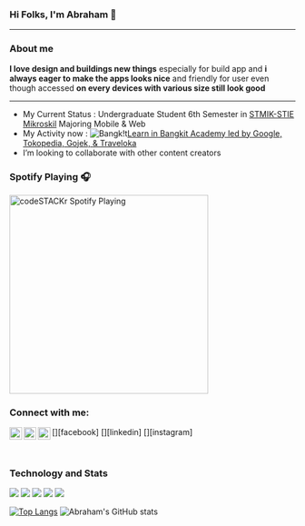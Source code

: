 ### Hi Folks, I'm Abraham 👋
---
### About me 

**I love design and buildings new things** especially for build app and **i always eager to make the apps looks nice** and friendly for user even though accessed **on every devices with various size still look good**

---
-  My Current Status : Undergraduate Student 6th Semester in [STMIK-STIE Mikroskil](https://www.mikroskil.ac.id/) Majoring Mobile & Web
- My Activity now : ![Bangk!t](https://www.google.co.id/url?sa=i&url=https%3A%2F%2Fwww.dicoding.com%2Fblog%2Fdaftar-bangkit-2021%2F&psig=AOvVaw3YgfL2Kg0ZgiCUJnP09oXj&ust=1614499216031000&source=images&cd=vfe&ved=0CAIQjRxqFwoTCLj787TMie8CFQAAAAAdAAAAABAD)[Learn in Bangkit Academy led by Google, Tokopedia, Gojek, & Traveloka](https://www.linkedin.com/company/bangkit-academy-led-by-google-tokopedia-gojek-traveloka/mycompany/)
- I’m looking to collaborate with other content creators

### Spotify Playing 🎧

[<img src="https://now-playing-codestackr.vercel.app/api/spotify-playing" alt="codeSTACKr Spotify Playing" width="350" />](https://open.spotify.com/user/21cx7rbxla2qhszvd4e3ylely)


### Connect with me:

[<img align="left" alt="abraham | Facebook" width="22px" src="https://cdn.jsdelivr.net/npm/simple-icons@v3/icons/facebook.svg" />][facebook]
[<img align="left" alt="abraham | LinkedIn" width="22px" src="https://cdn.jsdelivr.net/npm/simple-icons@v3/icons/linkedin.svg" />][linkedin]
[<img align="left" alt="abraham | Instagram" width="22px" src="https://cdn.jsdelivr.net/npm/simple-icons@v3/icons/instagram.svg" />][instagram]

<br />

### Technology and Stats

![](https://img.shields.io/badge/HyperText%20Markup%20Language-HTML5-informational?style=flat&logo=html5&logoColor=white&color=E44D26)
![](https://img.shields.io/badge/Cascading%20Style%20Sheets-CSS3-informational?style=flat&logo=css3&logoColor=white&color=379AD6)
![](https://img.shields.io/badge/Code-JavaScript-informational?style=flat&logo=javascript&logoColor=white&color=F7DF1E)
![](https://img.shields.io/badge/Library-React-informational?style=flat&logo=react&logoColor=white&color=61DAFB)
![](https://img.shields.io/badge/Version%20Control%20System-Git-informational?style=flat&logo=git&logoColor=white&color=F05133)



[![Top Langs](https://github-readme-stats.vercel.app/api/top-langs/?username=isekaiweb&layout=compact&count_private=true)](https://github.com/isekaiweb/github-readme-stats)
![Abraham's GitHub stats](https://github-readme-stats.vercel.app/api?username=isekaiweb&count_private=true)